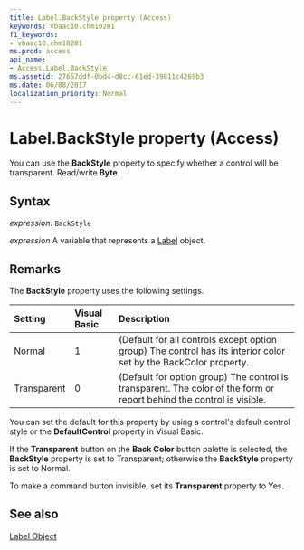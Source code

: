 ```yaml
---
title: Label.BackStyle property (Access)
keywords: vbaac10.chm10201
f1_keywords:
- vbaac10.chm10201
ms.prod: access
api_name:
- Access.Label.BackStyle
ms.assetid: 27657ddf-0bd4-d8cc-61ed-39811c4269b3
ms.date: 06/08/2017
localization_priority: Normal
---
```



# Label.BackStyle property (Access)

You can use the  **BackStyle** property to specify whether a control will be transparent. Read/write **Byte**.


## Syntax

_expression_. `BackStyle`

_expression_ A variable that represents a [Label](Access.Label.md) object.


## Remarks

The  **BackStyle** property uses the following settings.



|**Setting**|**Visual Basic**|**Description**|
|:-----|:-----|:-----|
|Normal|1|(Default for all controls except option group) The control has its interior color set by the BackColor property.|
|Transparent|0|(Default for option group) The control is transparent. The color of the form or report behind the control is visible.|

You can set the default for this property by using a control's default control style or the  **DefaultControl** property in Visual Basic.

If the  **Transparent** button on the **Back Color** button palette is selected, the **BackStyle** property is set to Transparent; otherwise the **BackStyle** property is set to Normal.

To make a command button invisible, set its  **Transparent** property to Yes.


## See also


[Label Object](Access.Label.md)

